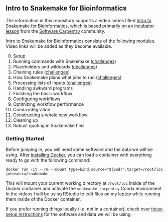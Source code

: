 ## Intro to Snakemake for Bioinformatics

The information in this repository supports a video series titled [Intro to Snakemake for Bioinformatics](), which is based primarily on an [incubator lesson](https://carpentries-incubator.github.io/snakemake-novice-bioinformatics) from the [Software Carpentry](https://software-carpentry.org/) community.

Intro to Snakemake for Bioinformatics consists of the following modules. Video links will be added as they become available.

0. Setup
1. Running commands with Snakemake ([challenges](https://johnsonra.github.io/snakemake-bioinfo-intro/challenges/01Running-commands.html))
2. Placeholders and wildcards ([challenges](https://johnsonra.github.io/snakemake-bioinfo-intro/challenges/02Placeholders-wildcards.html))
3. Chaining rules ([challenges](https://johnsonra.github.io/snakemake-bioinfo-intro/challenges/03Chaining-rules.html))
4. How Snakemake plans what jobs to run ([challenges](https://johnsonra.github.io/snakemake-bioinfo-intro/challenges/04Snakemake-job-planning.html))
5. Processing lists of inputs ([challenges](https://johnsonra.github.io/snakemake-bioinfo-intro/challenges/05Processing-lists-of-inputs.html))
6. Handling awkward programs
7. Finishing the basic workflow
8. Configuring workflows
9. Optimizing workflow performance
10. Conda integration
11. Constructing a whole new workflow
12. Cleaning up
13. Robust quoting in Snakemake files

### Getting Started

Before jumping in, you will need some software and the data we will be using. After [installing Docker](https://www.docker.com/products/docker-desktop/), you can load a container with everything ready to go with the following command:

```
docker run -it --rm --mount type=bind,source="$(pwd)",target=/root/loc johnsonra/snakemake
```

This will mount your current working directory at `/root/loc` inside of the Docker container and activate the `snakemake_carpentry` Conda environment. In the videos I will be using RStudio to edit files on my laptop while running them inside of the Docker container.

If you prefer running things locally (i.e. not in a container), check over [these setup instructions](https://carpentries-incubator.github.io/snakemake-novice-bioinformatics/setup.html) for the software and data we will be using.
